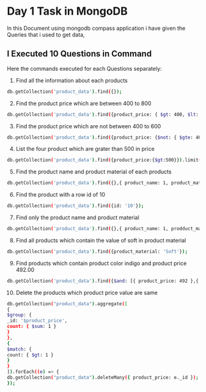 # Day 1 Task in MongoDB

In this Document using mongodb compass application i have given the Queries that i used to get data,

## I Executed 10 Questions in Command

Here the commands  executed for each Questions separately:

1. Find all the information about each products

```bash
db.getCollection('product_data').find({});
```

2. Find the product price which are between 400 to 800

```bash
db.getCollection('product_data').find({product_price: { $gt: 400, $lt: 800 }});
```

3. Find the product price which are not between 400 to 600

```bash
db.getCollection('product_data').find({product_price: {$not: { $gte: 400, $lte: 600 }}});
```

4. List the four product which are grater than 500 in price

```bash
db.getCollection('product_data').find({product_price:{$gt:500}}).limit(4)
```

5. Find the product name and product material of each products

```bash
db.getCollection('product_data').find({},{ product_name: 1, product_material: 1 });
```

6. Find the product with a row id of 10

```bash
db.getCollection('product_data').find({id: '10'});
```

7. Find only the product name and product material

```bash
db.getCollection('product_data').find({},{ product_name: 1, prodduct_material: 1 });
```

8. Find all products which contain the value of soft in product material

```bash
db.getCollection('product_data').find({product_material: 'Soft'});
```

9. Find products which contain product color indigo and product price 492.00

```bash
db.getCollection('product_data').find({$and: [{ product_price: 492 },{ product_color: 'indigo' }]});
```

10. Delete the products which product price value are same

```bash
db.getCollection("product_data").aggregate([
{
$group: {
_id: '$product_price',
count: { $sum: 1 }
}
},
{
$match: {
count: { $gt: 1 }
}
}
]).forEach((e) => {
db.getCollection("product_data").deleteMany({ product_price: e._id });
});
```

